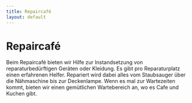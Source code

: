 ```yaml
---
title: Repaircafé
layout: default
---
```

Repaircafé
==========

Beim Repaircafé bieten wir Hilfe zur Instandsetzung von reparaturbedürftigen Geräten oder Kleidung. Es gibt pro Reparaturplatz einen erfahrenen Helfer. Repariert wird dabei alles vom Staubsauger über die Nähmaschine bis zur Deckenlampe. Wenn es mal zur Wartezeiten kommt, bieten wir einen gemütlichen Wartebereich an, wo es Cafe und Kuchen gibt.
